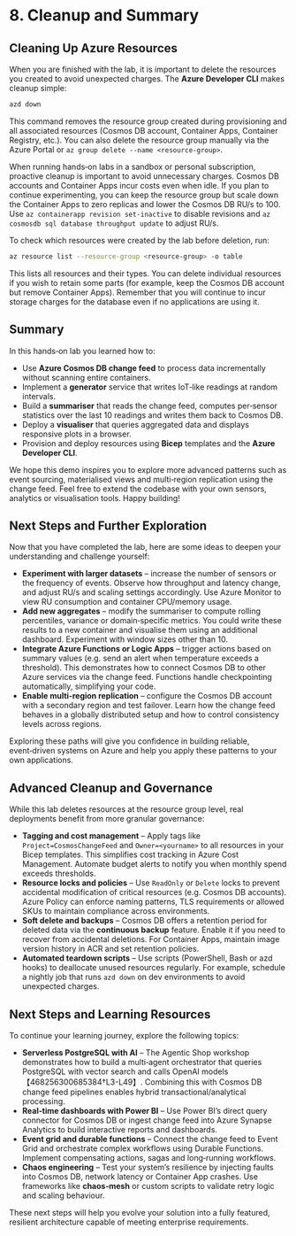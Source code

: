 # 8. Cleanup and Summary

## Cleaning Up Azure Resources

When you are finished with the lab, it is important to delete the
resources you created to avoid unexpected charges.  The **Azure
Developer CLI** makes cleanup simple:

```bash
azd down
```

This command removes the resource group created during provisioning and
all associated resources (Cosmos DB account, Container Apps, Container
Registry, etc.).  You can also delete the resource group manually via
the Azure Portal or `az group delete --name <resource-group>`.

When running hands‑on labs in a sandbox or personal subscription,
proactive cleanup is important to avoid unnecessary charges.  Cosmos DB
accounts and Container Apps incur costs even when idle.  If you plan to
continue experimenting, you can keep the resource group but scale down
the Container Apps to zero replicas and lower the Cosmos DB RU/s to
100.  Use `az containerapp revision set-inactive` to disable revisions
and `az cosmosdb sql database throughput update` to adjust RU/s.

To check which resources were created by the lab before deletion, run:

```bash
az resource list --resource-group <resource-group> -o table
```

This lists all resources and their types.  You can delete individual
resources if you wish to retain some parts (for example, keep the
Cosmos DB account but remove Container Apps).  Remember that you will
continue to incur storage charges for the database even if no
applications are using it.

## Summary

In this hands‑on lab you learned how to:

* Use **Azure Cosmos DB change feed** to process data incrementally
  without scanning entire containers.
* Implement a **generator** service that writes IoT‑like readings at
  random intervals.
* Build a **summariser** that reads the change feed, computes per‑sensor
  statistics over the last 10 readings and writes them back to Cosmos DB.
* Deploy a **visualiser** that queries aggregated data and displays
  responsive plots in a browser.
* Provision and deploy resources using **Bicep** templates and the
  **Azure Developer CLI**.

We hope this demo inspires you to explore more advanced patterns such as
event sourcing, materialised views and multi‑region replication using the
change feed.  Feel free to extend the codebase with your own sensors,
analytics or visualisation tools.  Happy building!

## Next Steps and Further Exploration

Now that you have completed the lab, here are some ideas to deepen your
understanding and challenge yourself:

* **Experiment with larger datasets** – increase the number of sensors
  or the frequency of events.  Observe how throughput and latency
  change, and adjust RU/s and scaling settings accordingly.  Use Azure
  Monitor to view RU consumption and container CPU/memory usage.
* **Add new aggregates** – modify the summariser to compute rolling
  percentiles, variance or domain‑specific metrics.  You could write
  these results to a new container and visualise them using an
  additional dashboard.  Experiment with window sizes other than 10.
* **Integrate Azure Functions or Logic Apps** – trigger actions based on
  summary values (e.g. send an alert when temperature exceeds a
  threshold).  This demonstrates how to connect Cosmos DB to other Azure
  services via the change feed.  Functions handle checkpointing
  automatically, simplifying your code.
* **Enable multi‑region replication** – configure the Cosmos DB account
  with a secondary region and test failover.  Learn how the change feed
  behaves in a globally distributed setup and how to control
  consistency levels across regions.

Exploring these paths will give you confidence in building reliable,
event‑driven systems on Azure and help you apply these patterns to your
own applications.

## Advanced Cleanup and Governance

While this lab deletes resources at the resource group level, real
deployments benefit from more granular governance:

* **Tagging and cost management** – Apply tags like
  `Project=CosmosChangeFeed` and `Owner=<yourname>` to all resources
  in your Bicep templates.  This simplifies cost tracking in Azure
  Cost Management.  Automate budget alerts to notify you when
  monthly spend exceeds thresholds.
* **Resource locks and policies** – Use `ReadOnly` or `Delete` locks
  to prevent accidental modification of critical resources (e.g.
  Cosmos DB accounts).  Azure Policy can enforce naming patterns,
  TLS requirements or allowed SKUs to maintain compliance across
  environments.
* **Soft delete and backups** – Cosmos DB offers a retention period
  for deleted data via the **continuous backup** feature.  Enable it
  if you need to recover from accidental deletions.  For Container
  Apps, maintain image version history in ACR and set retention
  policies.
* **Automated teardown scripts** – Use scripts (PowerShell, Bash or
  azd hooks) to deallocate unused resources regularly.  For
  example, schedule a nightly job that runs `azd down` on dev
  environments to avoid unexpected charges.

## Next Steps and Learning Resources

To continue your learning journey, explore the following topics:

* **Serverless PostgreSQL with AI** – The Agentic Shop workshop
  demonstrates how to build a multi‑agent orchestrator that queries
  PostgreSQL with vector search and calls OpenAI models【468256300685384†L3-L49】.  Combining
  this with Cosmos DB change feed pipelines enables hybrid
  transactional/analytical processing.
* **Real‑time dashboards with Power BI** – Use Power BI’s direct
  query connector for Cosmos DB or ingest change feed into Azure
  Synapse Analytics to build interactive reports and dashboards.
* **Event grid and durable functions** – Connect the change feed to
  Event Grid and orchestrate complex workflows using Durable
  Functions.  Implement compensating actions, sagas and long‑running
  workflows.
* **Chaos engineering** – Test your system’s resilience by injecting
  faults into Cosmos DB, network latency or Container App crashes.
  Use frameworks like **chaos‑mesh** or custom scripts to validate
  retry logic and scaling behaviour.

These next steps will help you evolve your solution into a fully
featured, resilient architecture capable of meeting enterprise
requirements.

